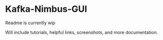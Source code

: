 # Kafka-Nimbus-GUI
Readme is currently wip

Will include tutorials, helpful links, screenshots, and more documentation.
